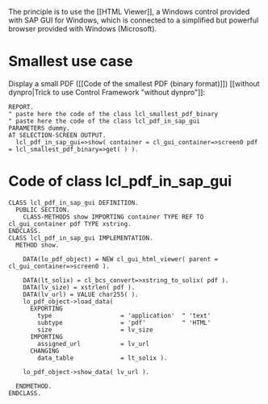 The principle is to use the [[HTML Viewer]], a Windows control provided with SAP GUI for Windows, which is connected to a simplified but powerful browser provided with Windows (Microsoft).

# Smallest use case
Display a small PDF ([[Code of the smallest PDF (binary format)]]) [[without dynpro|Trick to use Control Framework "without dynpro"]]:
```
REPORT.
" paste here the code of the class lcl_smallest_pdf_binary
" paste here the code of the class lcl_pdf_in_sap_gui
PARAMETERS dummy.
AT SELECTION-SCREEN OUTPUT.
  lcl_pdf_in_sap_gui=>show( container = cl_gui_container=>screen0 pdf = lcl_smallest_pdf_binary=>get( ) ).
```

# Code of class lcl_pdf_in_sap_gui
```
CLASS lcl_pdf_in_sap_gui DEFINITION.
  PUBLIC SECTION.
    CLASS-METHODS show IMPORTING container TYPE REF TO cl_gui_container pdf TYPE xstring.
ENDCLASS.
CLASS lcl_pdf_in_sap_gui IMPLEMENTATION.
  METHOD show.

    DATA(lo_pdf_object) = NEW cl_gui_html_viewer( parent = cl_gui_container=>screen0 ).

    DATA(lt_solix) = cl_bcs_convert=>xstring_to_solix( pdf ).
    DATA(lv_size) = xstrlen( pdf ).
    DATA(lv_url) = VALUE char255( ).
    lo_pdf_object->load_data(
      EXPORTING
        type                   = 'application'  " 'text'
        subtype                = 'pdf'          " 'HTML'
        size                   = lv_size
      IMPORTING
        assigned_url           = lv_url
      CHANGING
        data_table             = lt_solix ).

    lo_pdf_object->show_data( lv_url ).

  ENDMETHOD.
ENDCLASS.
```
